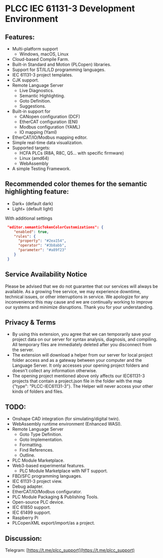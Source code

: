 # PLCC IEC 61131-3 Development Environment

## Features:
- Multi-platform support
  - Windows, macOS, Linux
- Cloud-based Compile Farm.
- Built-in Standard and Motion (PLCopen) libraries.
- Support for ST/IL/LD programming languages.
- IEC 61131-3 project templates.
- CJK support.
- Remote Language Server
  - Live Diagnostics.
  - Semantic Highlighting.
  - Goto Definition.
  - Suggestions.
- Built-in support for
  - CANopen configuration (DCF)
  - EtherCAT configuration (ENI)
  - Modbus configuration (YAML)
  - IO mapping (Yaml)
- EtherCAT/IO/Modbus mapping editor.
- Simple real-time data visualization.
- Supported targets:
  - HCFA PLCs (R8A, R8C, Q5... with specific firmware)
  - Linux (amd64)
  - WebAssembly
- A simple Testing Framework.

## Recommended color themes for the semantic highlighting feature:
- Dark+ (default dark)
- Light+ (default light)

With additional settings
```json
 "editor.semanticTokenColorCustomizations": {
    "enabled": true,
    "rules": {
      "property": "#2ea154",
      "operator": "#3b8abb",
      "parameter": "#a89f23"
    }
 }

```

## Service Availability Notice
Please be advised that we do not guarantee that our services will always be available. As a growing free service, we may experience downtime, technical issues, or other interruptions in service. We apologize for any inconvenience this may cause and we are continually working to improve our systems and minimize disruptions. Thank you for your understanding.

## Privacy & Terms

- By using this extension, you agree that we can temporarily save your project data on our server for syntax analysis, diagnosis, and compiling. All temporary files are immediately deleted after you disconnect from the server.
- The extension will download a helper from our server for local project folder access and as a gateway between your computer and the Language Server. It only accesses your opening project folders and doesn't collect any information otherwise.
- The opening project mentioned above only affects our IEC61131-3 projects that contain a project.json file in the folder with the map {"type": "PLCC-IEC61131-3"}. The Helper will never access your other kinds of folders and files.

## TODO:

- Onshape CAD integration (for simulating/digital twin).
- WebAssembly runtime environment (Enhanced WASI).
- Remote Language Server
    - Goto Type Definition.
    - Goto Implementation.
    - Formatting.
    - Find References.
    - Outline.
- PLC Module Marketplace.
- Web3-based experimental features.
    - PLC Module Marketplace with NFT support.
- FBD/SFC programming languages.
- IEC 61131-3 project view.
- Debug adapter.
- EtherCAT/IO/Modbus configurator.
- PLC Module Packaging & Publishing Tools.
- Open-source PLC device.
- IEC 61850 support.
- IEC 61499 support.
- Raspberry Pi
- PLCopenXML export/import/as a project.

## Discussion:

Telegram: [https://t.me/plcc_support](https://t.me/plcc_support)
